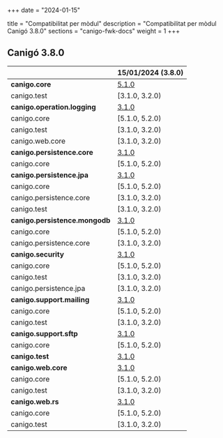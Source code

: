 +++
date        = "2024-01-15"

title       = "Compatibilitat per mòdul"
description = "Compatibilitat per mòdul Canigó 3.8.0"
sections    = "canigo-fwk-docs"
weight      = 1
+++

## Canigó 3.8.0

|                                                   		| 15/01/2024 (3.8.0)																														|
|---------------------------------------------------		|------------------																														                 |
| **canigo.core**                                   		| [5.1.0](/plataformes/canigo/documentacio-llibreries/canigo.core/5.1.0/)  	                |
|   canigo.test                                   		    | [3.1.0, 3.2.0)                                                                            |
| **canigo.operation.logging**                              | [3.1.0](/plataformes/canigo/documentacio-llibreries/canigo.operation.logging/3.1.0/)  	|
|   canigo.core                                   		    | [5.1.0, 5.2.0)                                                                            |
|   canigo.test                                   		    | [3.1.0, 3.2.0)                                                                            |
|   canigo.web.core                                   		| [3.1.0, 3.2.0)                                                                            |
| **canigo.persistence.core**                               | [3.1.0](/plataformes/canigo/documentacio-llibreries/canigo.persistence.core/3.1.0/)  	    |
|   canigo.core                                   		    | [5.1.0, 5.2.0)                                                                            |
| **canigo.persistence.jpa**                                | [3.1.0](/plataformes/canigo/documentacio-llibreries/canigo.persistence.jpa/3.1.0/)  	    |
|   canigo.core                                   		    | [5.1.0, 5.2.0)                                                                            |
|   canigo.persistence.core                                 | [3.1.0, 3.2.0)                                                                            |
|   canigo.test                                   		    | [3.1.0, 3.2.0)                                                                            |
| **canigo.persistence.mongodb**                            | [3.1.0](/plataformes/canigo/documentacio-llibreries/canigo.persistence.mongodb/3.1.0/)  	|
|   canigo.core                                   		    | [5.1.0, 5.2.0)                                                                            |
|   canigo.persistence.core                                 | [3.1.0, 3.2.0)                                                                            |
| **canigo.security**                                       | [3.1.0](/plataformes/canigo/documentacio-llibreries/canigo.security/3.1.0/)  	            |
|   canigo.core                                   		    | [5.1.0, 5.2.0)                                                                            |
|   canigo.test                                   		    | [3.1.0, 3.2.0)                                                                            |
|   canigo.persistence.jpa                                  | [3.1.0, 3.2.0)                                                                            |
| **canigo.support.mailing**                                | [3.1.0](/plataformes/canigo/documentacio-llibreries/canigo.support.mailing/3.1.0/)  	    |
|   canigo.core                                   		    | [5.1.0, 5.2.0)                                                                            |
|   canigo.test                                   		    | [3.1.0, 3.2.0)                                                                            |
| **canigo.support.sftp**                                   | [3.1.0](/plataformes/canigo/documentacio-llibreries/canigo.support.sftp/3.1.0/)  	        |
|   canigo.core                                   		    | [5.1.0, 5.2.0)                                                                            |
| **canigo.test**                                           | [3.1.0](/plataformes/canigo/documentacio-llibreries/canigo.test/3.1.0/)  	                |
| **canigo.web.core**                                       | [3.1.0](/plataformes/canigo/documentacio-llibreries/canigo.web.core/3.1.0/)  	            |
|   canigo.core                                   		    | [5.1.0, 5.2.0)                                                                            |
|   canigo.test                                   		    | [3.1.0, 3.2.0)                                                                            |
| **canigo.web.rs**                                         | [3.1.0](/plataformes/canigo/documentacio-llibreries/canigo.web.rs/3.1.0/)  	            |
|   canigo.core                                   		    | [5.1.0, 5.2.0)                                                                            |
|   canigo.test                                   		    | [3.1.0, 3.2.0)                                                                            |
